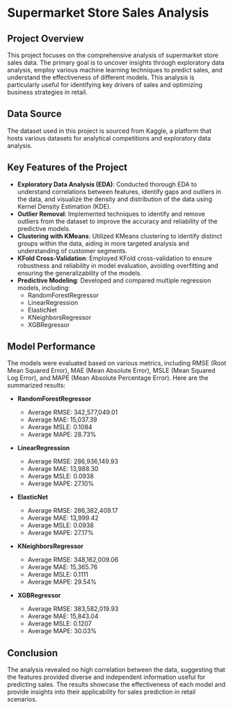 # Supermarket Store Sales Analysis

## Project Overview

This project focuses on the comprehensive analysis of supermarket store sales data. The primary goal is to uncover insights through exploratory data analysis, employ various machine learning techniques to predict sales, and understand the effectiveness of different models. This analysis is particularly useful for identifying key drivers of sales and optimizing business strategies in retail.

## Data Source

The dataset used in this project is sourced from Kaggle, a platform that hosts various datasets for analytical competitions and exploratory data analysis.

## Key Features of the Project

- **Exploratory Data Analysis (EDA)**: Conducted thorough EDA to understand correlations between features, identify gaps and outliers in the data, and visualize the density and distribution of the data using Kernel Density Estimation (KDE).
- **Outlier Removal**: Implemented techniques to identify and remove outliers from the dataset to improve the accuracy and reliability of the predictive models.
- **Clustering with KMeans**: Utilized KMeans clustering to identify distinct groups within the data, aiding in more targeted analysis and understanding of customer segments.
- **KFold Cross-Validation**: Employed KFold cross-validation to ensure robustness and reliability in model evaluation, avoiding overfitting and ensuring the generalizability of the models.
- **Predictive Modeling**: Developed and compared multiple regression models, including:
  - RandomForestRegressor
  - LinearRegression
  - ElasticNet
  - KNeighborsRegressor
  - XGBRegressor

## Model Performance

The models were evaluated based on various metrics, including RMSE (Root Mean Squared Error), MAE (Mean Absolute Error), MSLE (Mean Squared Log Error), and MAPE (Mean Absolute Percentage Error). Here are the summarized results:

- **RandomForestRegressor**

  - Average RMSE: 342,577,049.01
  - Average MAE: 15,037.39
  - Average MSLE: 0.1084
  - Average MAPE: 28.73%

- **LinearRegression**

  - Average RMSE: 286,936,149.93
  - Average MAE: 13,988.30
  - Average MSLE: 0.0938
  - Average MAPE: 27.10%

- **ElasticNet**

  - Average RMSE: 286,382,409.17
  - Average MAE: 13,999.42
  - Average MSLE: 0.0938
  - Average MAPE: 27.17%

- **KNeighborsRegressor**

  - Average RMSE: 348,162,009.06
  - Average MAE: 15,365.76
  - Average MSLE: 0.1111
  - Average MAPE: 29.54%

- **XGBRegressor**
  - Average RMSE: 383,582,019.93
  - Average MAE: 15,843.04
  - Average MSLE: 0.1207
  - Average MAPE: 30.03%

## Conclusion

The analysis revealed no high correlation between the data, suggesting that the features provided diverse and independent information useful for predicting sales. The results showcase the effectiveness of each model and provide insights into their applicability for sales prediction in retail scenarios.
